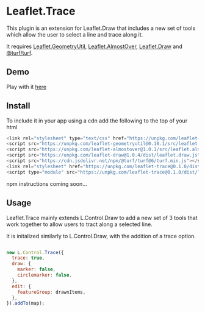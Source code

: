 # Leaflet.Trace

This plugin is an extension for Leaflet.Draw that includes a new set of tools which allow the user to select a line and trace along it.

It requires [Leaflet.GeometryUtil](https://github.com/makinacorpus/Leaflet.GeometryUtil/), [Leaflet.AlmostOver](https://github.com/makinacorpus/Leaflet.AlmostOver), [Leaflet.Draw](https://github.com/Leaflet/Leaflet.draw) and [@turf/turf](https://github.com/Turfjs/turf).


## Demo
Play with it [here](https://agilvarry.github.io/Leaflet.trace/)

## Install
To include it in your app using a cdn add the following to the top of your html
```js
<link rel="stylesheet" type="text/css" href="https://unpkg.com/leaflet-draw@1.0.4/dist/leaflet.draw-src.css" />
<script src="https://unpkg.com/leaflet-geometryutil@0.10.1/src/leaflet.geometryutil.js"></script>
<script src="https://unpkg.com/leaflet-almostover@1.0.1/src/leaflet.almostover.js"></script>
<script src="https://unpkg.com/leaflet-draw@1.0.4/dist/leaflet.draw.js"></script> 
<script src="https://cdn.jsdelivr.net/npm/@turf/turf@6/turf.min.js"></script>
<link rel="stylesheet" href="https://unpkg.com/leaflet-trace@0.1.0/dist/leaflet.trace.css" />
<script type="module" src="https://unpkg.com/leaflet-trace@0.1.0/dist/leaflet.trace.js"></script>
```
npm instructions coming soon...

## Usage
Leaflet.Trace mainly extends L.Control.Draw to add a new set of 3 tools that work together to allow users to tract along a selected line. 

It is initalized similarly to L.Control.Draw, with the addition of a trace option.

```javascript

new L.Control.Trace({
  trace: true,
  draw: {
    marker: false,
    circlemarker: false,
  },
  edit: {
    featureGroup: drawnItems,
  },
}).addTo(map);

```

